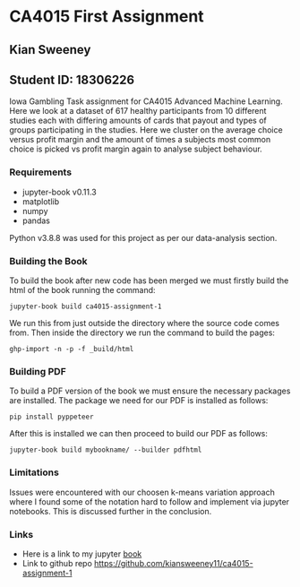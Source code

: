 # CA4015 First Assignment
## Kian Sweeney
## Student ID: 18306226

Iowa Gambling Task assignment for CA4015 Advanced Machine Learning. Here we look at a dataset of 617 healthy participants from 10 different studies each with differing amounts of cards that payout and types of groups participating in the studies. Here we cluster on the average choice versus profit margin and the amount of times a subjects most common choice is picked vs profit margin again to analyse subject behaviour.

### Requirements
- jupyter-book v0.11.3
- matplotlib
- numpy
- pandas

Python v3.8.8 was used for this project as per our data-analysis section.

### Building the Book
To build the book after new code has been merged we must firstly build the html of the book running the command:
```
jupyter-book build ca4015-assignment-1
```

We run this from just outside the directory where the source code comes from. Then inside the directory we run the command to build the pages:
```
ghp-import -n -p -f _build/html
```

### Building PDF
To build a PDF version of the book we must ensure the necessary packages are installed. The package we need for our PDF is installed as follows:
```
pip install pyppeteer
```

After this is installed we can then proceed to build our PDF as follows:
```
jupyter-book build mybookname/ --builder pdfhtml
```

### Limitations
Issues were encountered with our choosen k-means variation approach where I found some of the notation hard to follow and implement via jupyter notebooks. This is discussed further in the conclusion. 

### Links
- Here is a link to my jupyter [book](https://kiansweeney11.github.io/ca4015-assignment-1/introduction.html)
- Link to github repo https://github.com/kiansweeney11/ca4015-assignment-1